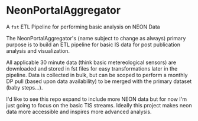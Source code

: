 # NeonPortalAggregator
A `fst` ETL Pipeline for performing basic analysis on NEON Data

The NeonPortalAggregator's (name subject to change as always) primary purpose is to build an ETL pipeline for basic IS data for post publication analysis and visualization.

All applicable 30 minute data (think basic metereological sensors) are downloaded and stored in fst files for easy transformations later in the pipeline. Data is collected in bulk, but can be scoped to perform a monthly DP pull (based upon data availability) to be merged with the primary dataset (baby steps...). 

I'd like to see this repo expand to include more NEON data but for now I'm just going to focus on the basic TIS streams. Ideally this project makes neon data more accessible and inspires more advanced analysis.
